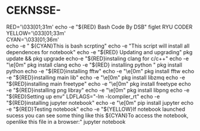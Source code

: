 # CEKNSSE-
RED='\033[01;31m'
echo -e "${RED} Bash Code By DSB"
figlet RYU CODER
YELLOW='\033[01;33m'                                         
CYAN='\033[01;36m'                                           
echo -e "        ${CYAN}This is bash scrpting"
echo -e "This script will install all dependences for notebook"
echo -e "${RED} Updating and upgrading"
pkg update && pkg upgrade
echo-e "${RED}instaling clang for c/c++"
echo -e "\e[0m"
pkg install clang
echo -e "${RED} installing python "
pkg install  python
echo -e "${RED}installing fftw"
echo -e "\e[0m"
pkg install fftw 
echo -e "${RED}installing main lib"
echo -e "\e[0m"
pkg install libzmq 
echo -e "${RED}installing main freetype"
echo -e "\e[0m"
pkg install freetype 
echo -e "${RED}installing png libray"
echo -e "\e[0m"
pkg install libpng
echo -e "${RED}Setting up env"
LDFLAGS="-lm -lcompiler_rt" 
echo -e "${RED}installing jupyter notebook"
echo -e "\e[0m"
pip install jupyter 
echo -e "${RED}Testing notebook"
echo -e "${YELLOW}If notebook launched sucess you can see some thing like this ${CYAN}To access the notebook, openlike this file in a browser:"
jupyter notebook
